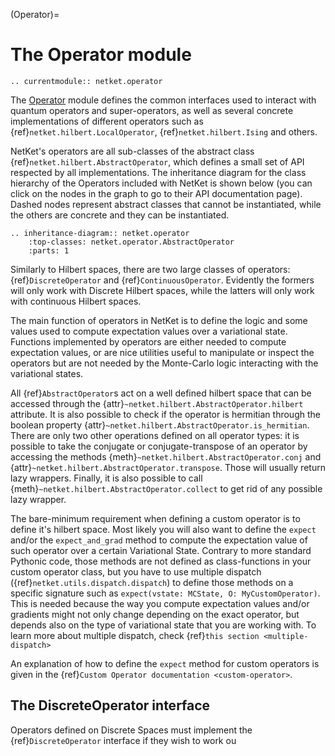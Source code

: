 (Operator)=
# The Operator module

```{eval-rst}
.. currentmodule:: netket.operator
```

The [Operator](`netket.operator`) module defines the common interfaces used to interact with quantum operators and super-operators, as well as several concrete implementations of different operators such as {ref}`netket.hilbert.LocalOperator`, {ref}`netket.hilbert.Ising` and others.

NetKet's operators are all sub-classes of the abstract class {ref}`netket.hilbert.AbstractOperator`, which defines a small set of API respected by all implementations. 
The inheritance diagram for the class hierarchy of the Operators included with NetKet is shown below (you can click on the nodes in the graph to go to their API documentation page). 
Dashed nodes represent abstract classes that cannot be instantiated, while the others are concrete and they can be instantiated.

```{eval-rst}
.. inheritance-diagram:: netket.operator
	:top-classes: netket.operator.AbstractOperator
	:parts: 1

```

Similarly to Hilbert spaces, there are two large classes of operators: {ref}`DiscreteOperator` and {ref}`ContinuousOperator`. 
Evidently the formers will only work with Discrete Hilbert spaces, while the latters will only work with continuous Hilbert spaces.

The main function of operators in NetKet is to define the logic and some values used to compute expectation values over a variational state.
Functions implemented by operators are either needed to compute expectation values, or are nice utilities useful to manipulate or inspect the operators but are not needed by the Monte-Carlo logic interacting with the variational states.

All {ref}`AbstractOperator`s act on a well defined hilbert space that can be accessed through the {attr}`~netket.hilbert.AbstractOperator.hilbert` attribute.
It is also possible to check if the operator is hermitian through the boolean property {attr}`~netket.hilbert.AbstractOperator.is_hermitian`.
There are only two other operations defined on all operator types: it is possible to take the conjugate or conjugate-transpose of an operator by accessing the methods
{meth}`~netket.hilbert.AbstractOperator.conj` and {attr}`~netket.hilbert.AbstractOperator.transpose`. 
Those will usually return lazy wrappers.
Finally, it is also possible to call {meth}`~netket.hilbert.AbstractOperator.collect` to get rid of any possible lazy wrapper.

The bare-minimum requirement when defining a custom operator is to define it's hilbert space. 
Most likely you will also want to define the `expect` and/or the `expect_and_grad` method to compute the expectation value of such operator over a certain Variational State. 
Contrary to more standard Pythonic code, those methods are not defined as class-functions in your custom operator class, but you have to use multiple dispatch ({ref}`netket.utils.dispatch.dispatch`) to define those methods on a specific signature such as `expect(vstate: MCState, O: MyCustomOperator)`. 
This is needed because the way you compute expectation values and/or gradients might not only change depending on the exact operator, but depends also on the type of variational state that you are working with.
To learn more about multiple dispatch, check {ref}`this section <multiple-dispatch>`

An explanation of how to define the `expect` method for custom operators is given in the {ref}`Custom Operator documentation <custom-operator>`.

## The DiscreteOperator interface

Operators defined on Discrete Spaces must implement the {ref}`DiscreteOperator` interface if they wish to work ou
